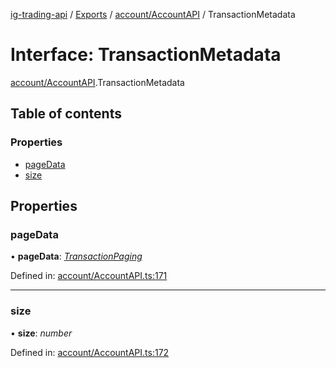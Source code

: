 [ig-trading-api](../README.md) / [Exports](../modules.md) / [account/AccountAPI](../modules/account_accountapi.md) / TransactionMetadata

# Interface: TransactionMetadata

[account/AccountAPI](../modules/account_accountapi.md).TransactionMetadata

## Table of contents

### Properties

- [pageData](account_accountapi.transactionmetadata.md#pagedata)
- [size](account_accountapi.transactionmetadata.md#size)

## Properties

### pageData

• **pageData**: [_TransactionPaging_](account_accountapi.transactionpaging.md)

Defined in: [account/AccountAPI.ts:171](https://github.com/bennycode/ig-trading-api/blob/7c81ba3/src/account/AccountAPI.ts#L171)

---

### size

• **size**: _number_

Defined in: [account/AccountAPI.ts:172](https://github.com/bennycode/ig-trading-api/blob/7c81ba3/src/account/AccountAPI.ts#L172)
